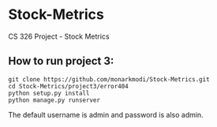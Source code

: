 # Stock-Metrics
CS 326 Project - Stock Metrics

## How to run project 3:

```
git clone https://github.com/monarkmodi/Stock-Metrics.git
cd Stock-Metrics/project3/error404
python setup.py install
python manage.py runserver
```

The default username is admin and password is also admin.
